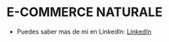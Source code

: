 # E-COMMERCE NATURALE
* Puedes saber mas de mi en LinkedIn:
[LinkedIn](https://www.linkedin.com/in/jorge-lautaro-silvestro/)